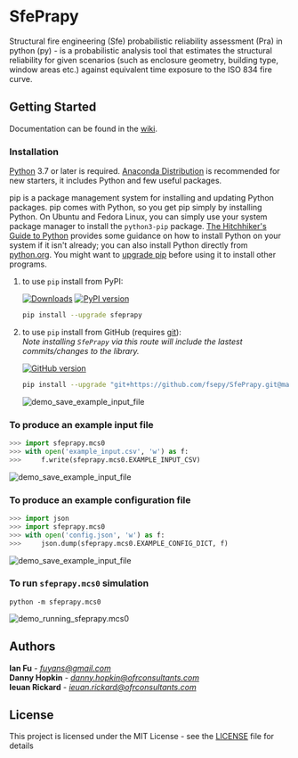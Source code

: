 # SfePrapy

Structural fire engineering (Sfe) probabilistic reliability assessment (Pra) in python (py) - is a probabilistic analysis tool that estimates the structural reliability for given scenarios (such as enclosure geometry, building type, window areas etc.) against equivalent time exposure to the ISO 834 fire curve.

## Getting Started

Documentation can be found in the [wiki](https://github.com/fsepy/SfePrapy/wiki).

### Installation

[Python](https://www.python.org/downloads/) 3.7 or later is required. [Anaconda Distribution](https://www.anaconda.com/distribution/#download-section) is recommended for new starters, it includes Python and few useful packages.

pip is a package management system for installing and updating Python packages. pip comes with Python, so you get pip simply by installing Python. On Ubuntu and Fedora Linux, you can simply use your system package manager to install the `python3-pip` package. [The Hitchhiker's Guide to Python](https://docs.python-guide.org/starting/installation/) provides some guidance on how to install Python on your system if it isn't already; you can also install Python directly from [python.org](https://www.python.org/getit/). You might want to [upgrade pip](https://pip.pypa.io/en/stable/installing/) before using it to install other programs.

1. to use `pip` install from PyPI:

    [![Downloads](https://pepy.tech/badge/sfeprapy)](https://pepy.tech/project/sfeprapy)
    [![PyPI version](https://badge.fury.io/py/sfeprapy.svg)](https://badge.fury.io/py/sfeprapy)

    ```sh
    pip install --upgrade sfeprapy
    ```

2. to use `pip` install from GitHub (requires [git](https://git-scm.com/downloads)):  
    *Note installing `SfePrapy` via this route will include the lastest commits/changes to the library.*  

    [![GitHub version](https://badge.fury.io/gh/fsepy%2Fsfeprapy.svg)]()

    ```sh
    pip install --upgrade "git+https://github.com/fsepy/SfePrapy.git@master"
    ```

    ![demo_save_example_input_file](./misc/fig/demo_install_sfeprapy.gif)


### To produce an example input file

```python
>>> import sfeprapy.mcs0
>>> with open('example_input.csv', 'w') as f:
>>> 	f.write(sfeprapy.mcs0.EXAMPLE_INPUT_CSV)
```

![demo_save_example_input_file](./misc/fig/demo_save_example_input_file.gif)

### To produce an example configuration file

```python
>>> import json
>>> import sfeprapy.mcs0
>>> with open('config.json', 'w') as f:
>>> 	json.dump(sfeprapy.mcs0.EXAMPLE_CONFIG_DICT, f)
```

![demo_save_example_input_file](./misc/fig/demo_save_example_config_file.gif)

### To run `sfeprapy.mcs0` simulation

```shell
python -m sfeprapy.mcs0
```

![demo_running_sfeprapy.mcs0](misc/fig/demo_running_sfeprapy.mcs0.gif)

## Authors

**Ian Fu** - *fuyans@gmail.com*  
**Danny Hopkin** - *danny.hopkin@ofrconsultants.com*  
**Ieuan Rickard** - *ieuan.rickard@ofrconsultants.com*

## License

This project is licensed under the MIT License - see the [LICENSE](LICENSE) file for details

